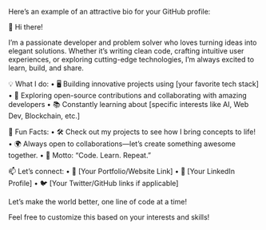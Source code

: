 Here’s an example of an attractive bio for your GitHub profile:

👋 Hi there!

I’m a passionate developer and problem solver who loves turning ideas into elegant solutions. Whether it’s writing clean code, crafting intuitive user experiences, or exploring cutting-edge technologies, I’m always excited to learn, build, and share.

💡 What I do:
	•	🖥️ Building innovative projects using [your favorite tech stack]
	•	🚀 Exploring open-source contributions and collaborating with amazing developers
	•	📚 Constantly learning about [specific interests like AI, Web Dev, Blockchain, etc.]

🌟 Fun Facts:
	•	🛠️ Check out my projects to see how I bring concepts to life!
	•	🌍 Always open to collaborations—let’s create something awesome together.
	•	🎯 Motto: “Code. Learn. Repeat.”

📫 Let’s connect:
	•	🔗 [Your Portfolio/Website Link]
	•	💼 [Your LinkedIn Profile]
	•	🐦 [Your Twitter/GitHub links if applicable]

Let’s make the world better, one line of code at a time!

Feel free to customize this based on your interests and skills!